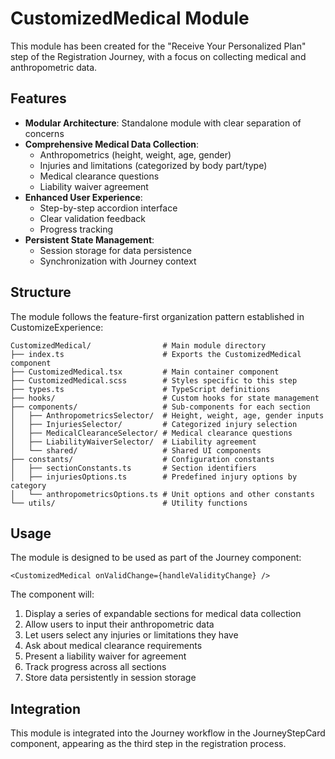 # CustomizedMedical Module

This module has been created for the "Receive Your Personalized Plan" step of the Registration Journey, with a focus on collecting medical and anthropometric data.

## Features

- **Modular Architecture**: Standalone module with clear separation of concerns
- **Comprehensive Medical Data Collection**:
  - Anthropometrics (height, weight, age, gender)
  - Injuries and limitations (categorized by body part/type)
  - Medical clearance questions
  - Liability waiver agreement
- **Enhanced User Experience**:
  - Step-by-step accordion interface
  - Clear validation feedback
  - Progress tracking
- **Persistent State Management**:
  - Session storage for data persistence
  - Synchronization with Journey context

## Structure

The module follows the feature-first organization pattern established in CustomizeExperience:

```
CustomizedMedical/                # Main module directory
├── index.ts                      # Exports the CustomizedMedical component
├── CustomizedMedical.tsx         # Main container component
├── CustomizedMedical.scss        # Styles specific to this step
├── types.ts                      # TypeScript definitions
├── hooks/                        # Custom hooks for state management
├── components/                   # Sub-components for each section
│   ├── AnthropometricsSelector/  # Height, weight, age, gender inputs
│   ├── InjuriesSelector/         # Categorized injury selection
│   ├── MedicalClearanceSelector/ # Medical clearance questions
│   ├── LiabilityWaiverSelector/  # Liability agreement
│   └── shared/                   # Shared UI components
├── constants/                    # Configuration constants
│   ├── sectionConstants.ts       # Section identifiers
│   ├── injuriesOptions.ts        # Predefined injury options by category
│   └── anthropometricsOptions.ts # Unit options and other constants
└── utils/                        # Utility functions
```

## Usage

The module is designed to be used as part of the Journey component:

```tsx
<CustomizedMedical onValidChange={handleValidityChange} />
```

The component will:
1. Display a series of expandable sections for medical data collection
2. Allow users to input their anthropometric data
3. Let users select any injuries or limitations they have
4. Ask about medical clearance requirements
5. Present a liability waiver for agreement
6. Track progress across all sections
7. Store data persistently in session storage

## Integration

This module is integrated into the Journey workflow in the JourneyStepCard component, appearing as the third step in the registration process. 